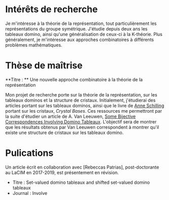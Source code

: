 # Intérêts de recherche

Je m'intéresse à la théorie de la représentation, tout particulièrement les représentations du groupe symétrique.
J'étudie depuis deux ans les tableaux domino, ainsi qu'une généralisation de ceux-ci à la K-théorie.
Plus généralement, je m'intéresse aux approches combinatoires à différents problèmes mathématiques.

# Thèse de maîtrise

**Titre : ** Une nouvelle approche combinatoire à la théorie de la représentation

Mon projet de recherche porte sur la théorie de la représentation, sur les tableaux dominos et la structure de cristaux. 
Initialement, j'étudierai des articles portant sur les tableaux dominos, ainsi que le livre de [Anne Schilling](https://www.math.ucdavis.edu/~anne/) portant sur les cristaux, *Crystal Bases*.
Ces ressources me permettront par la suite d'étudier un article de A. Van Leeuwen, [Some Bijective Correspondences Involving Domino Tableaux](https://arxiv.org/abs/math/9909119).
L'objectif sera de montrer que les résultats obtenus par Van Leeuwen correspondent à montrer qu'il existe une structure de cristaux sur les tableaux domino.

# Pulications

Un article écrit en collaboration avec [Rebeccas Patrias], post-doctorante au LaCIM en 2017-2019, est présentement en révision.

- Titre : Set-valued domino tableaux and shifted set-valued domino tableaux
- Journal : Involve
